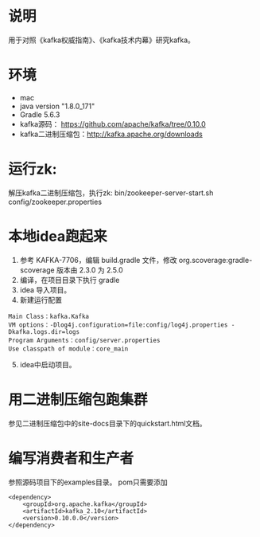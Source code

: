 # 说明
用于对照《kafka权威指南》、《kafka技术内幕》研究kafka。

# 环境
- mac
- java version "1.8.0_171"
- Gradle 5.6.3
- kafka源码： https://github.com/apache/kafka/tree/0.10.0
- kafka二进制压缩包：http://kafka.apache.org/downloads

# 运行zk:
解压kafka二进制压缩包，执行zk: bin/zookeeper-server-start.sh config/zookeeper.properties

# 本地idea跑起来
1. 参考 KAFKA-7706，编辑 build.gradle 文件，修改 org.scoverage:gradle-scoverage 版本由 2.3.0 为 2.5.0
2. 编译，在项目目录下执行 gradle 
3. idea 导入项目。
4. 新建运行配置
```
Main Class：kafka.Kafka
VM options：-Dlog4j.configuration=file:config/log4j.properties -Dkafka.logs.dir=logs
Program Arguments：config/server.properties
Use classpath of module：core_main
```
5. idea中启动项目。

# 用二进制压缩包跑集群
参见二进制压缩包中的site-docs目录下的quickstart.html文档。

# 编写消费者和生产者
参照源码项目下的examples目录。
pom只需要添加
``` 
<dependency>
	<groupId>org.apache.kafka</groupId>
	<artifactId>kafka_2.10</artifactId>
	<version>0.10.0.0</version>
</dependency>
```



